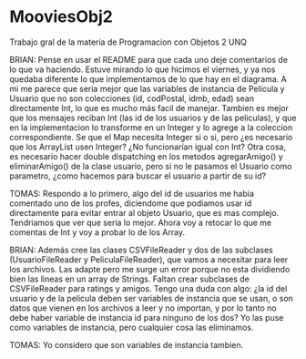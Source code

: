 # MooviesObj2
Trabajo gral de la materia de Programacion con Objetos 2 UNQ

BRIAN: Pense en usar el README para que cada uno deje comentarios de lo que va haciendo. Estuve mirando lo que hicimos el viernes, y ya nos quedaba diferente lo que implementamos de lo que hay en el diagrama. A mi me parece que seria mejor que las variables de instancia de Pelicula y Usuario que no son colecciones (id, codPostal, idmb, edad) sean directamente Int, lo que es mucho más facil de manejar. Tambien es mejor que los mensajes reciban Int (las id de los usuarios y de las peliculas), y que en la implementacion lo transforme en un Integer y lo agrege a la coleccion correspondiente. Se que el Map necesita Integer si o si, pero ¿es necesario que los ArrayList usen Integer? ¿No funcionarían igual con Int? Otra cosa, es necesario hacer double dispatching en los metodos agregarAmigo() y eliminarAmigo() de la clase usuario, pero si no le pasamos el Usuario como parametro, ¿como hacemos para buscar el usuario a partir de su id?

  TOMAS: Respondo a lo primero, algo del id de usuarios me habia comentado uno de los profes, diciendome que podiamos usar id directamente para evitar entrar al objeto Usuario, que es mas complejo. Tendriamos que ver que seria lo mejor. Ahora voy a retocar lo que me comentas de Int y voy a probar lo de los Array. 

BRIAN: Además cree las clases CSVFileReader y dos de las subclases (UsuarioFileReader y PeliculaFileReader), que vamos a necesitar para leer los archivos. Las adapte pero me surge un error porque no esta dividiendo bien las lineas en un array de Strings. Faltan crear subclases de CSVFileReader para ratings y amigos. Tengo una duda con algo: ¿la id del usuario y de la pelicula deben ser variables de instancia que se usan, o son datos que vienen en los archivos a leer y no importan, y por lo tanto no debe haber variable de instancia id para ninguno de los dos? Yo las puse como variables de instancia, pero cualquier cosa las eliminamos.

  TOMAS: Yo considero que son variables de instancia tambien.

